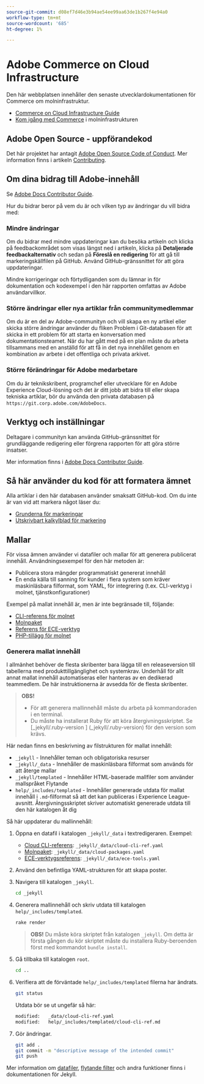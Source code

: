 ```yaml
---
source-git-commit: d08ef7d46e3b94ae54ee99aa63de1b267f4e94a0
workflow-type: tm+mt
source-wordcount: '685'
ht-degree: 1%

---
```

# Adobe Commerce on Cloud Infrastructure

Den här webbplatsen innehåller den senaste utvecklardokumentationen för Commerce om molninfrastruktur.

- [Commerce on Cloud Infrastructure Guide](https://experienceleague.adobe.com/en/docs/commerce-on-cloud/user-guide/overview)
- [Kom igång med Commerce](https://experienceleague.adobe.com/en/docs/commerce-on-cloud/start/overview) i molninfrastrukturen

## Adobe Open Source - uppförandekod

Det här projektet har antagit [Adobe Open Source Code of Conduct](code-of-conduct.md). Mer information finns i artikeln [Contributing](contributing.md).

## Om dina bidrag till Adobe-innehåll

Se [Adobe Docs Contributor Guide](https://experienceleague.adobe.com/en/docs/contributor/contributor-guide/introduction).

Hur du bidrar beror på vem du är och vilken typ av ändringar du vill bidra med:

### Mindre ändringar

Om du bidrar med mindre uppdateringar kan du besöka artikeln och klicka på feedbackområdet som visas längst ned i artikeln, klicka på **Detaljerade feedbackalternativ** och sedan på **Föreslå en redigering** för att gå till markeringskällfilen på GitHub. Använd GitHub-gränssnittet för att göra uppdateringar.

Mindre korrigeringar och förtydliganden som du lämnar in för dokumentation och kodexempel i den här rapporten omfattas av Adobe användarvillkor.

### Större ändringar eller nya artiklar från communitymedlemmar

Om du är en del av Adobe-communityn och vill skapa en ny artikel eller skicka större ändringar använder du fliken Problem i Git-databasen för att skicka in ett problem för att starta en konversation med dokumentationsteamet. När du har gått med på en plan måste du arbeta tillsammans med en anställd för att få in det nya innehållet genom en kombination av arbete i det offentliga och privata arkivet.

### Större förändringar för Adobe medarbetare

Om du är teknikskribent, programchef eller utvecklare för en Adobe Experience Cloud-lösning och det är ditt jobb att bidra till eller skapa tekniska artiklar, bör du använda den privata databasen på `https://git.corp.adobe.com/AdobeDocs`.

## Verktyg och inställningar

Deltagare i communityn kan använda GitHub-gränssnittet för grundläggande redigering eller förgrena rapporten för att göra större insatser.

Mer information finns i [Adobe Docs Contributor Guide](https://experienceleague.adobe.com/en/docs/contributor/contributor-guide/introduction).

## Så här använder du kod för att formatera ämnet

Alla artiklar i den här databasen använder smaksatt GitHub-kod. Om du inte är van vid att markera något läser du:

- [Grunderna för markeringar](https://docs.github.com/en/get-started/writing-on-github/getting-started-with-writing-and-formatting-on-github/basic-writing-and-formatting-syntax)
- [Utskrivbart kalkylblad för markering](https://docs.github.com/en/get-started/writing-on-github/getting-started-with-writing-and-formatting-on-github/basic-writing-and-formatting-syntax)

## Mallar

För vissa ämnen använder vi datafiler och mallar för att generera publicerat innehåll. Användningsexempel för den här metoden är:

- Publicera stora mängder programmatiskt genererat innehåll
- En enda källa till sanning för kunder i flera system som kräver maskinläsbara filformat, som YAML, för integrering (t.ex. CLI-verktyg i molnet, tjänstkonfigurationer)

Exempel på mallat innehåll är, men är inte begränsade till, följande:

- [CLI-referens för molnet](help/templated/cloud-cli-ref.md)
- [Molnpaket](help/templated/cloud-packages.md)
- [Referens för ECE-verktyg](help/templated/ece-tools.md)
- [PHP-tillägg för molnet](help/templated/php-extensions-cloud.md)

### Generera mallat innehåll

I allmänhet behöver de flesta skribenter bara lägga till en releaseversion till tabellerna med produkttillgänglighet och systemkrav. Underhåll för allt annat mallat innehåll automatiseras eller hanteras av en dedikerad teammedlem. De här instruktionerna är avsedda för de flesta skribenter.

>**OBS!**
>
>- För att generera mallinnehåll måste du arbeta på kommandoraden i en terminal.
>- Du måste ha installerat Ruby för att köra återgivningsskriptet. Se [_jekyll/.ruby-version ] (_jekyll/.ruby-version) för den version som krävs.

Här nedan finns en beskrivning av filstrukturen för mallat innehåll:

- `_jekyll` - Innehåller teman och obligatoriska resurser
- `_jekyll/_data` - Innehåller de maskinläsbara filformat som används för att återge mallar
- `_jekyll/templated` - Innehåller HTML-baserade mallfiler som använder mallspråket Flytande
- `help/_includes/templated` - Innehåller genererade utdata för mallat innehåll i `.md`-filformat så att det kan publiceras i Experience League-avsnitt. Återgivningsskriptet skriver automatiskt genererade utdata till den här katalogen åt dig

Så här uppdaterar du mallinnehåll:

1. Öppna en datafil i katalogen `_jekyll/_data` i textredigeraren. Exempel:

   - [Cloud CLI-referens](help/templated/cloud-cli-ref.md): `_jekyll/_data/cloud-cli-ref.yaml`
   - [Molnpaket](help/templated/cloud-packages.md): `_jekyll/_data/cloud-packages.yaml`
   - [ECE-verktygsreferens](help/templated/ece-tools.md): `_jekyll/_data/ece-tools.yaml`

2. Använd den befintliga YAML-strukturen för att skapa poster.

3. Navigera till katalogen `_jekyll`.

   ```bash
   cd _jekyll
   ```

4. Generera mallinnehåll och skriv utdata till katalogen `help/_includes/templated`.

   ```bash
   rake render
   ```

   >**OBS!** Du måste köra skriptet från katalogen `_jekyll`. Om detta är första gången du kör skriptet måste du installera Ruby-beroenden först med kommandot `bundle install`.

5. Gå tillbaka till katalogen `root`.

   ```bash
   cd ..
   ```

6. Verifiera att de förväntade `help/_includes/templated` filerna har ändrats.

   ```bash
   git status
   ```

   Utdata bör se ut ungefär så här:

   ```bash
   modified:   _data/cloud-cli-ref.yaml
   modified:   help/_includes/templated/cloud-cli-ref.md
   ```

7. Gör ändringar.

   ```bash
   git add .
   git commit -m "descriptive message of the intended commit"
   git push
   ```

Mer information om [datafiler](https://jekyllrb.com/docs/datafiles), [flytande filter](https://jekyllrb.com/docs/liquid/filters/) och andra funktioner finns i dokumentationen för Jekyll.
